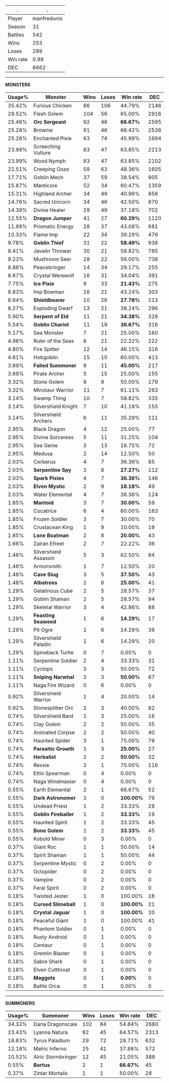 .|.
|-|-
Player|manfredunio
Season|31
Battles|542
Wins|253
Loses|289
Win rate|0.88
DEC|6662

---
**MONSTERS**

Usage%|Monster|Wins|Loses|Win rate|DEC|
-|-|-|-|-|-|
35.42%|Furious Chicken|86|106|44.79%|2146|
29.52%|Flesh Golem|104|56|65.00%|2916|
25.46%|**Orc Sergeant**|92|46|**66.67%**|2595|
25.28%|Brownie|91|46|66.42%|2536|
25.28%|Enchanted Pixie|63|74|45.99%|1694|
23.99%|Screeching Vulture|83|47|63.85%|2213|
23.99%|Wood Nymph|83|47|63.85%|2102|
22.51%|Creeping Ooze|59|63|48.36%|1605|
17.71%|Goblin Mech|37|59|38.54%|905|
15.87%|Manticore|52|34|60.47%|1359|
15.31%|Highland Archer|34|49|40.96%|858|
14.76%|Sacred Unicorn|34|46|42.50%|870|
14.39%|Divine Healer|29|49|37.18%|702|
12.55%|**Dragon Jumper**|41|27|**60.29%**|1120|
11.99%|Prismatic Energy|28|37|43.08%|681|
10.33%|Flame Imp|22|34|39.29%|476|
9.78%|**Goblin Thief**|31|22|**58.49%**|938|
9.41%|Javelin Thrower|30|21|58.82%|785|
9.23%|Mushroom Seer|28|22|56.00%|738|
8.86%|Peacebringer|14|34|29.17%|255|
8.67%|Crystal Werewolf|16|31|34.04%|391|
7.75%|**Ice Pixie**|9|33|**21.43%**|275|
6.83%|Imp Bowman|16|21|43.24%|303|
6.64%|**Shieldbearer**|10|26|**27.78%**|213|
6.27%|Exploding Dwarf|13|21|38.24%|296|
5.90%|**Serpent of Eld**|11|21|**34.38%**|328|
5.54%|**Goblin Chariot**|11|19|**36.67%**|316|
5.17%|Sea Monster|7|21|25.00%|160|
4.98%|Ruler of the Seas|6|21|22.22%|222|
4.80%|Fire Spitter|12|14|46.15%|316|
4.61%|Hobgoblin|15|10|60.00%|413|
3.69%|**Failed Summoner**|9|11|**45.00%**|217|
3.69%|Pirate Archer|5|15|25.00%|155|
3.32%|Stone Golem|9|9|50.00%|179|
3.32%|Minotaur Warrior|11|7|61.11%|263|
3.14%|Swamp Thing|10|7|58.82%|335|
3.14%|Silvershield Knight|7|10|41.18%|155|
3.14%|Silvershield Archers|6|11|35.29%|111|
2.95%|Black Dragon|4|12|25.00%|77|
2.95%|Divine Sorceress|5|11|31.25%|104|
2.95%|Sea Genie|3|13|18.75%|72|
2.95%|Medusa|2|14|12.50%|50|
2.03%|Cerberus|4|7|36.36%|85|
2.03%|**Serpentine Spy**|3|8|**27.27%**|112|
2.03%|**Spark Pixies**|4|7|**36.36%**|146|
2.03%|**Elven Mystic**|2|9|**18.18%**|49|
2.03%|Water Elemental|4|7|36.36%|124|
1.85%|**Mantoid**|3|7|**30.00%**|59|
1.85%|Cocatrice|6|4|60.00%|163|
1.85%|Frozen Soldier|3|7|30.00%|70|
1.85%|Crustacean King|1|9|10.00%|19|
1.85%|**Lone Boatman**|2|8|**20.00%**|43|
1.66%|Zalran Efreet|2|7|22.22%|36|
1.48%|Silvershield Assassin|5|3|62.50%|84|
1.48%|Armorsmith|1|7|12.50%|20|
1.48%|**Cave Slug**|3|5|**37.50%**|43|
1.48%|**Albatross**|2|6|**25.00%**|41|
1.29%|Gelatinous Cube|2|5|28.57%|37|
1.29%|Goblin Shaman|2|5|28.57%|94|
1.29%|Skeletal Warrior|3|4|42.86%|88|
1.29%|**Feasting Seaweed**|1|6|**14.29%**|17|
1.29%|Pit Ogre|1|6|14.29%|39|
1.29%|Silvershield Paladin|1|6|14.29%|20|
1.29%|Spineback Turtle|0|7|0.00%|0|
1.11%|Serpentine Soldier|2|4|33.33%|31|
1.11%|Cyclops|3|3|50.00%|72|
1.11%|**Sniping Narwhal**|3|3|**50.00%**|87|
1.11%|Naga Fire Wizard|0|6|0.00%|0|
0.92%|Silvershield Warrior|1|4|20.00%|14|
0.92%|Stonesplitter Orc|2|3|40.00%|82|
0.74%|Silvershield Bard|1|3|25.00%|16|
0.74%|Clay Golem|2|2|50.00%|35|
0.74%|Animated Corpse|2|2|50.00%|40|
0.74%|Haunted Spider|3|1|75.00%|79|
0.74%|**Parasitic Growth**|1|3|**25.00%**|27|
0.74%|**Herbalist**|2|2|**50.00%**|32|
0.74%|Rexxie|3|1|75.00%|116|
0.74%|Ettin Spearman|0|4|0.00%|0|
0.74%|Naga Windmaster|0|4|0.00%|0|
0.55%|Earth Elemental|2|1|66.67%|52|
0.55%|**Dark Astronomer**|3|0|**100.00%**|79|
0.55%|Undead Priest|1|2|33.33%|28|
0.55%|**Goblin Fireballer**|1|2|**33.33%**|19|
0.55%|Haunted Spirit|1|2|33.33%|45|
0.55%|**Bone Golem**|1|2|**33.33%**|45|
0.55%|Kobold Miner|0|3|0.00%|0|
0.37%|Giant Roc|1|1|50.00%|14|
0.37%|Spirit Shaman|1|1|50.00%|44|
0.37%|Serpentine Mystic|0|2|0.00%|0|
0.37%|Octopider|0|2|0.00%|0|
0.37%|Vampire|0|2|0.00%|0|
0.37%|Feral Spirit|0|2|0.00%|0|
0.18%|Twisted Jester|1|0|100.00%|28|
0.18%|**Cursed Slimeball**|1|0|**100.00%**|21|
0.18%|**Crystal Jaguar**|1|0|**100.00%**|20|
0.18%|Peaceful Giant|1|0|100.00%|41|
0.18%|Phantom Soldier|0|1|0.00%|0|
0.18%|Rusty Android|0|1|0.00%|0|
0.18%|Centaur|0|1|0.00%|0|
0.18%|Gremlin Blaster|0|1|0.00%|0|
0.18%|Sabre Shark|0|1|0.00%|0|
0.18%|Elven Cutthroat|0|1|0.00%|0|
0.18%|**Maggots**|0|1|**0.00%**|0|
0.18%|Battle Orca|0|1|0.00%|0|

---
**SUMMONERS**

Usage%|Summoner|Wins|Loses|Win rate|DEC|
-|-|-|-|-|-|
34.32%|Daria Dragonscale|102|84|54.84%|2680|
23.43%|Lyanna Natura|82|45|64.57%|2313|
18.63%|Tyrus Paladium|29|72|28.71%|632|
12.18%|Malric Inferno|25|41|37.88%|572|
10.52%|Alric Stormbringer|12|45|21.05%|388|
0.55%|**Bortus**|2|1|**66.67%**|45|
0.37%|Zintar Mortalis|1|1|50.00%|28|
